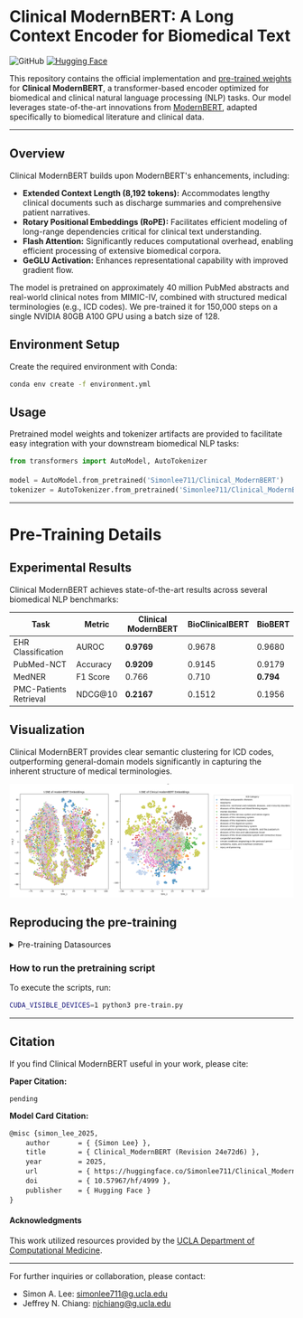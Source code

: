 # Clinical ModernBERT: A Long Context Encoder for Biomedical Text
![GitHub](https://img.shields.io/github/license/Simonlee711/Clinical_ModernBERT)
[![Hugging Face](https://img.shields.io/badge/Hugging%20Face-yellow.svg?logo=smiley)](https://huggingface.co/Simonlee711/Clinical_ModernBERT)

This repository contains the official implementation and [pre-trained weights](https://huggingface.co/Simonlee711/Clinical_ModernBERT) for **Clinical ModernBERT**, a transformer-based encoder optimized for biomedical and clinical natural language processing (NLP) tasks. Our model leverages state-of-the-art innovations from [ModernBERT](https://arxiv.org/abs/2412.13663), adapted specifically to biomedical literature and clinical data.

---

## Overview

Clinical ModernBERT builds upon ModernBERT's enhancements, including:

- **Extended Context Length (8,192 tokens):** Accommodates lengthy clinical documents such as discharge summaries and comprehensive patient narratives.
- **Rotary Positional Embeddings (RoPE):** Facilitates efficient modeling of long-range dependencies critical for clinical text understanding.
- **Flash Attention:** Significantly reduces computational overhead, enabling efficient processing of extensive biomedical corpora.
- **GeGLU Activation:** Enhances representational capability with improved gradient flow.

The model is pretrained on approximately 40 million PubMed abstracts and real-world clinical notes from MIMIC-IV, combined with structured medical terminologies (e.g., ICD codes). We pre-trained it for 150,000 steps on a single NVIDIA 80GB A100 GPU using a batch size of 128.

## Environment Setup

Create the required environment with Conda:

```bash
conda env create -f environment.yml
```

## Usage

Pretrained model weights and tokenizer artifacts are provided to facilitate easy integration with your downstream biomedical NLP tasks:

```python
from transformers import AutoModel, AutoTokenizer

model = AutoModel.from_pretrained('Simonlee711/Clinical_ModernBERT')
tokenizer = AutoTokenizer.from_pretrained('Simonlee711/Clinical_ModernBERT')
```

---

# Pre-Training Details

## Experimental Results

Clinical ModernBERT achieves state-of-the-art results across several biomedical NLP benchmarks:

| Task                        | Metric   | Clinical ModernBERT | BioClinicalBERT | BioBERT |
|-----------------------------|----------|---------------------|-----------------|---------|
| EHR Classification          | AUROC    | **0.9769**          | 0.9678          | 0.9680  |
| PubMed-NCT                  | Accuracy | **0.9209**          | 0.9145          | 0.9179  |
| MedNER                      | F1 Score | 0.766               | 0.710           | **0.794**   |
| PMC-Patients Retrieval      | NDCG@10  | **0.2167**          | 0.1512          | 0.1956  |

## Visualization

Clinical ModernBERT provides clear semantic clustering for ICD codes, outperforming general-domain models significantly in capturing the inherent structure of medical terminologies.

![ICD Code Latent Space Visualization](images/final-tsne-side-by-side.png)


## Reproducing the pre-training

<details>
<summary>Pre-training Datasources</summary>

- **[PubMed Abstracts (up to 2025)](https://ftp.ncbi.nlm.nih.gov/pubmed/baseline/)**  
  Biomedical literature metadata and abstracts from NLM's PubMed baseline. A primary source for pretraining language models on scientific discourse.

- **[MIMIC-IV Note (v2.2)](https://www.physionet.org/content/mimic-iv-note/2.2/)**  
  A de-identified corpus of real-world hospital clinical notes, covering diverse specialties and temporal contexts, suitable for modeling clinical language patterns.

- **[ICD-9/10/11/12 Disease & Procedure Codes](https://www.cms.gov/medicare/coding-billing/icd-10-codes/icd-9-cm-diagnosis-procedure-codes-abbreviated-and-full-code-titles)**  
  Canonical taxonomy for diagnostic and procedural coding across multiple ICD versions, maintained by CMS. These codes offer structured clinical semantics useful for task supervision or embedding learning.

- **[ICD-10-CM Medication Codes](https://www.cdc.gov/nchs/icd/icd-10-cm/files.html)**  
  U.S. Clinical Modification of ICD-10 providing detailed coding for drugs, toxic agents, and pharmacologic categories. Valuable for aligning text spans to standardized medication representations.

</details>


### How to run the pretraining script

To execute the scripts, run:

```bash
CUDA_VISIBLE_DEVICES=1 python3 pre-train.py
```

---

## Citation

If you find Clinical ModernBERT useful in your work, please cite:

**Paper Citation:**
```
pending
```

**Model Card Citation:**
```latex
@misc {simon_lee_2025,
	author       = { {Simon Lee} },
	title        = { Clinical_ModernBERT (Revision 24e72d6) },
	year         = 2025,
	url          = { https://huggingface.co/Simonlee711/Clinical_ModernBERT },
	doi          = { 10.57967/hf/4999 },
	publisher    = { Hugging Face }
}
```

#### Acknowledgments

This work utilized resources provided by the [UCLA Department of Computational Medicine](https://compmed.ucla.edu/).

---

For further inquiries or collaboration, please contact:
- Simon A. Lee: [simonlee711@g.ucla.edu](mailto:simonlee711@g.ucla.edu)
- Jeffrey N. Chiang: [njchiang@g.ucla.edu](mailto:njchiang@g.ucla.edu)
